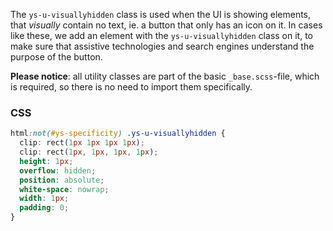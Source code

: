The `ys-u-visuallyhidden` class is used when the UI is showing elements, that _visually_ contain no text, ie. a button that only has an icon on it. In cases like these, we add an element with the `ys-u-visuallyhidden` class on it, to make sure that assistive technologies and search engines understand the purpose of the button.

**Please notice**: all utility classes are part of the basic `_base.scss`-file, which is required, so there is no need to import them specifically.

### CSS
<div class="element-preview">
  <div class="element-preview__inner" hidden>
    html:not(#ys-specificity) .ys-u-visuallyhidden {
      clip: rect(1px 1px 1px 1px);
      clip: rect(1px, 1px, 1px, 1px);
      height: 1px;
      overflow: hidden;
      position: absolute;
      white-space: nowrap;
      width: 1px;
      padding: 0;
    }
  </div>
</div>

```css
html:not(#ys-specificity) .ys-u-visuallyhidden {
  clip: rect(1px 1px 1px 1px);
  clip: rect(1px, 1px, 1px, 1px);
  height: 1px;
  overflow: hidden;
  position: absolute;
  white-space: nowrap;
  width: 1px;
  padding: 0;
}
```
